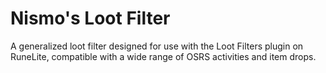 # Nismo's Loot Filter
 A generalized loot filter designed for use with the Loot Filters plugin on RuneLite, compatible with a wide range of OSRS activities and item drops.
